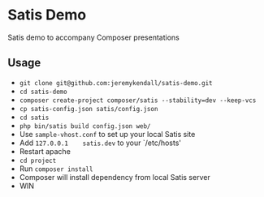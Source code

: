 Satis Demo
==========

Satis demo to accompany Composer presentations

## Usage
* `git clone git@github.com:jeremykendall/satis-demo.git`
* `cd satis-demo`
* `composer create-project composer/satis --stability=dev --keep-vcs`
* `cp satis-config.json satis/config.json`
* `cd satis`
* `php bin/satis build config.json web/`
* Use `sample-vhost.conf` to set up your local Satis site
* Add `127.0.0.1    satis.dev` to your `/etc/hosts'
* Restart apache
* `cd project`
* Run `composer install`
* Composer will install dependency from local Satis server
* WIN
